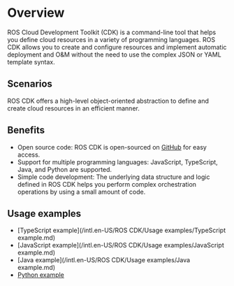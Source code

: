 # Overview

ROS Cloud Development Toolkit \(CDK\) is a command-line tool that helps you define cloud resources in a variety of programming languages. ROS CDK allows you to create and configure resources and implement automatic deployment and O&M without the need to use the complex JSON or YAML template syntax.

## Scenarios

ROS CDK offers a high-level object-oriented abstraction to define and create cloud resources in an efficient manner.

## Benefits

-   Open source code: ROS CDK is open-sourced on [GitHub](https://github.com/aliyun/Resource-Orchestration-Service-Cloud-Development-Kit) for easy access.
-   Support for multiple programming languages: JavaScript, TypeScript, Java, and Python are supported.
-   Simple code development: The underlying data structure and logic defined in ROS CDK helps you perform complex orchestration operations by using a small amount of code.

## Usage examples

-   [TypeScript example](/intl.en-US/ROS CDK/Usage examples/TypeScript example.md)
-   [JavaScript example](/intl.en-US/ROS CDK/Usage examples/JavaScript example.md)
-   [Java example](/intl.en-US/ROS CDK/Usage examples/Java example.md)
-   [Python example]()

